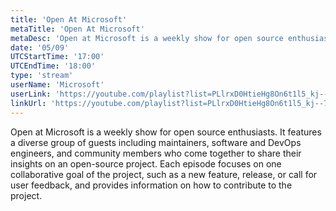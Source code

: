 ```yaml
---
title: 'Open At Microsoft'
metaTitle: 'Open At Microsoft'
metaDesc: 'Open at Microsoft is a weekly show for open source enthusiasts. It features a diverse group of guests including maintainers, software and DevOps engineers, and community members who come together to share their insights on an open-source project. Each episode focuses on one collaborative goal of the project, such as a new feature, release, or call for user feedback, and provides information on how to contribute to the project.'
date: '05/09'
UTCStartTime: '17:00'
UTCEndTime: '18:00'
type: 'stream'
userName: 'Microsoft'
userLink: 'https://youtube.com/playlist?list=PLlrxD0HtieHg8On6t1l5_kj--7PMmyfGi'
linkUrl: 'https://youtube.com/playlist?list=PLlrxD0HtieHg8On6t1l5_kj--7PMmyfGi'
---
```


Open at Microsoft is a weekly show for open source enthusiasts. It features a diverse group of guests including maintainers, software and DevOps engineers, and community members who come together to share their insights on an open-source project. Each episode focuses on one collaborative goal of the project, such as a new feature, release, or call for user feedback, and provides information on how to contribute to the project.